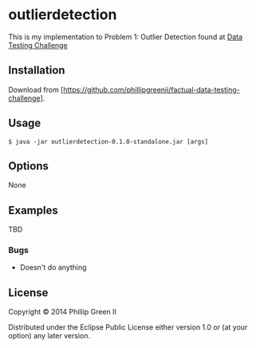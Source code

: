 # outlierdetection

This is my implementation to Problem 1: Outlier Detection found at [Data Testing Challenge](http://devblog.factual.com/data-testing-challenge)

## Installation

Download from [https://github.com/phillipgreenii/factual-data-testing-challenge].

## Usage

    $ java -jar outlierdetection-0.1.0-standalone.jar [args]

## Options

None

## Examples

TBD

### Bugs

* Doesn't do anything

## License

Copyright © 2014 Phillip Green II

Distributed under the Eclipse Public License either version 1.0 or (at
your option) any later version.
